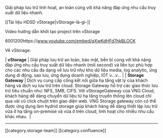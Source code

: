 Giải pháp lưu trữ linh hoạt, an toàn cùng với khả năng đáp ứng nhu cầu truy xuất dữ liệu nhanh.

[[Tài liệu HDSD vStorage|vStorage-là-gì-]]

Video hướng dẫn khởi tạo project trên vStorage

6001200https://www.youtube.com/embed/qXwKdHFd7hkBLOCK



Về vStorage:



|  **vStorage**  | Giải pháp lưu trữ an toàn, bảo mật, bền bỉ cùng với khả năng đáp ứng nhu cầu truy suất dữ liệu nhanh (mili second) và liên tục phù hợp cho các nhu cầu đa dạng về lưu trữ như kho dữ liệu media, log analytic, ứng dụng di động, sao lưu, ứng dụng doanh nghiệp, IOT v...v... | 
|  **Storage Gateway**  | Dịch vụ cung cấp cổng kết nối giữa hạ tầng vật lý của khách hàng và dịch vụ lưu trữ trên cloud. Storage Gateway hỗ trợ các giao thức lưu trữ tiêu chuẩn như: NFS, SMB, CIFS. Với vStorageGateway của VNG Cloud, khách hàng dễ dàng chuyển dữ liệu từ hạ tầng truyền thống lên cloud chỉ qua vài cú click chuột trên giao diện web. VNG Storage gateway còn có thể được ứng dụng làm hydrid storage giúp khách hàng dễ dàng thiết lập lưu trữ vừa ở hạ tầng on-premise và vừa ở trên cloud, linh hoạt cho nhiều nhu cầu khác nhau.  | 





*****

[[category.storage-team]] 
[[category.confluence]] 
